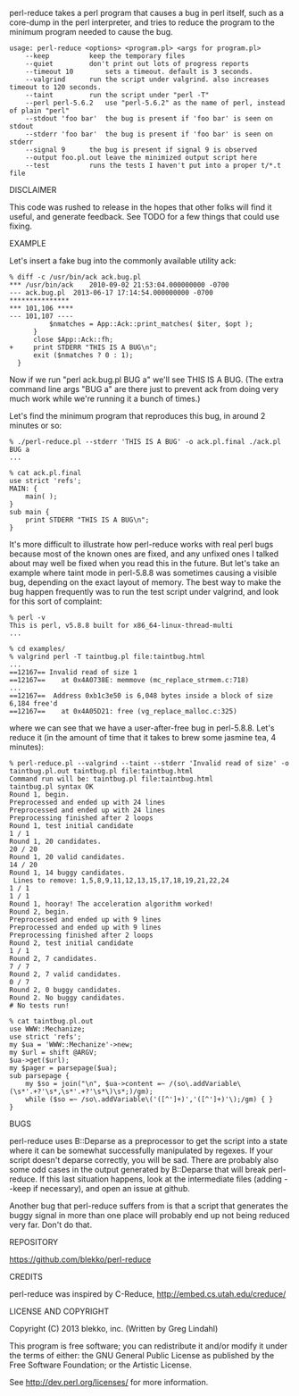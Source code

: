 perl-reduce takes a perl program that causes a bug in perl itself,
such as a core-dump in the perl interpreter, and tries to reduce the
program to the minimum program needed to cause the bug.

    usage: perl-reduce <options> <program.pl> <args for program.pl>
    	--keep			keep the temporary files
    	--quiet			don't print out lots of progress reports
    	--timeout 10		sets a timeout. default is 3 seconds.
    	--valgrind		run the script under valgrind. also increases timeout to 120 seconds.
    	--taint			run the script under "perl -T"
    	--perl perl-5.6.2	use "perl-5.6.2" as the name of perl, instead of plain "perl"
    	--stdout 'foo bar'	the bug is present if 'foo bar' is seen on stdout
    	--stderr 'foo bar'	the bug is present if 'foo bar' is seen on stderr
    	--signal 9		the bug is present if signal 9 is observed
    	--output foo.pl.out	leave the minimized output script here
    	--test			runs the tests I haven't put into a proper t/*.t file

DISCLAIMER

This code was rushed to release in the hopes that other folks will
find it useful, and generate feedback. See TODO for a few things that
could use fixing.

EXAMPLE

Let's insert a fake bug into the commonly available utility ack:

    % diff -c /usr/bin/ack ack.bug.pl
    *** /usr/bin/ack	2010-09-02 21:53:04.000000000 -0700
    --- ack.bug.pl	2013-06-17 17:14:54.000000000 -0700
    ***************
    *** 101,106 ****
    --- 101,107 ----
              $nmatches = App::Ack::print_matches( $iter, $opt );
          }
          close $App::Ack::fh;
    +     print STDERR "THIS IS A BUG\n";
          exit ($nmatches ? 0 : 1);
      }
     
Now if we run "perl ack.bug.pl BUG a" we'll see THIS IS A BUG. (The
extra command line args "BUG a" are there just to prevent ack from
doing very much work while we're running it a bunch of times.)

Let's find the minimum program that reproduces this bug, in around
2 minutes or so:

    % ./perl-reduce.pl --stderr 'THIS IS A BUG' -o ack.pl.final ./ack.pl BUG a 
    ...
    
    % cat ack.pl.final
    use strict 'refs';
    MAIN: {
        main( );
    }
    sub main {
        print STDERR "THIS IS A BUG\n";
    }

It's more difficult to illustrate how perl-reduce works with real perl
bugs because most of the known ones are fixed, and any unfixed ones I
talked about may well be fixed when you read this in the future. But
let's take an example where taint mode in perl-5.8.8 was sometimes
causing a visible bug, depending on the exact layout of memory. The
best way to make the bug happen frequently was to run the test script
under valgrind, and look for this sort of complaint:

    % perl -v
    This is perl, v5.8.8 built for x86_64-linux-thread-multi
    ...
    
    % cd examples/
    % valgrind perl -T taintbug.pl file:taintbug.html
    ...
    ==12167== Invalid read of size 1
    ==12167==    at 0x4A0738E: memmove (mc_replace_strmem.c:718)
    ...
    ==12167==  Address 0xb1c3e50 is 6,048 bytes inside a block of size 6,184 free'd
    ==12167==    at 0x4A05D21: free (vg_replace_malloc.c:325)

where we can see that we have a user-after-free bug in perl-5.8.8.
Let's reduce it (in the amount of time that it takes to brew some
jasmine tea, 4 minutes):

    % perl-reduce.pl --valgrind --taint --stderr 'Invalid read of size' -o taintbug.pl.out taintbug.pl file:taintbug.html
    Command run will be: taintbug.pl file:taintbug.html
    taintbug.pl syntax OK
    Round 1, begin.
    Preprocessed and ended up with 24 lines
    Preprocessed and ended up with 24 lines
    Preprocessing finished after 2 loops
    Round 1, test initial candidate
    1 / 1
    Round 1, 20 candidates.
    20 / 20
    Round 1, 20 valid candidates.
    14 / 20
    Round 1, 14 buggy candidates.
     Lines to remove: 1,5,8,9,11,12,13,15,17,18,19,21,22,24
    1 / 1
    1 / 1
    Round 1, hooray! The acceleration algorithm worked!
    Round 2, begin.
    Preprocessed and ended up with 9 lines
    Preprocessed and ended up with 9 lines
    Preprocessing finished after 2 loops
    Round 2, test initial candidate
    1 / 1
    Round 2, 7 candidates.
    7 / 7
    Round 2, 7 valid candidates.
    0 / 7
    Round 2, 0 buggy candidates.
    Round 2. No buggy candidates.
    # No tests run!
    
    % cat taintbug.pl.out
    use WWW::Mechanize;
    use strict 'refs';
    my $ua = 'WWW::Mechanize'->new;
    my $url = shift @ARGV;
    $ua->get($url);
    my $pager = parsepage($ua);
    sub parsepage {
        my $so = join("\n", $ua->content =~ /(so\.addVariable\(\s*'.+?'\s*,\s*'.+?'\s*\)\s*;)/gm);
        while ($so =~ /so\.addVariable\('([^']+)','([^']+)'\);/gm) { }
    }

BUGS

perl-reduce uses B::Deparse as a preprocessor to get the script into a
state where it can be somewhat successfully manipulated by regexes. If
your script doesn't deparse correctly, you will be sad. There are
probably also some odd cases in the output generated by B::Deparse
that will break perl-reduce. If this last situation happens, look at
the intermediate files (adding --keep if necessary), and open an
issue at github.

Another bug that perl-reduce suffers from is that a script that
generates the buggy signal in more than one place will probably end up
not being reduced very far. Don't do that.

REPOSITORY

https://github.com/blekko/perl-reduce

CREDITS

perl-reduce was inspired by C-Reduce, http://embed.cs.utah.edu/creduce/

LICENSE AND COPYRIGHT

Copyright (C) 2013 blekko, inc. (Written by Greg Lindahl)

This program is free software; you can redistribute it and/or modify it
under the terms of either: the GNU General Public License as published
by the Free Software Foundation; or the Artistic License.

See http://dev.perl.org/licenses/ for more information.


